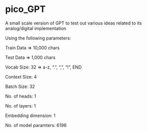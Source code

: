 # pico_GPT
A small scale version of GPT to test out various ideas related to its analog/digital implementation

Using the following parameters:

Train Data => 10,000 chars

Test Data => 1,000 chars

Vocab Size: 32 => a-z, “.”, “,”, “!”, END

Context Size: 4

Batch Size: 32

No. of heads: 1

No. of layers: 1

Embedding dimension: 1



No. of model paramters: 6196
